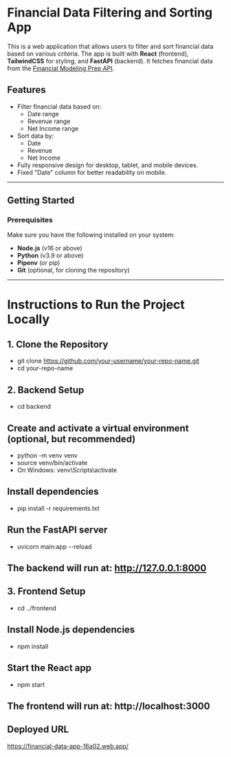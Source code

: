 # Financial Data Filtering and Sorting App

This is a web application that allows users to filter and sort financial data based on various criteria. The app is built with **React** (frontend), **TailwindCSS** for styling, and **FastAPI** (backend). It fetches financial data from the [Financial Modeling Prep API](https://financialmodelingprep.com/).

## **Features**
- Filter financial data based on:
  - Date range
  - Revenue range
  - Net Income range
- Sort data by:
  - Date
  - Revenue
  - Net Income
- Fully responsive design for desktop, tablet, and mobile devices.
- Fixed "Date" column for better readability on mobile.

---

## **Getting Started**

### **Prerequisites**
Make sure you have the following installed on your system:
- **Node.js** (v16 or above)
- **Python** (v3.9 or above)
- **Pipenv** (or pip)
- **Git** (optional, for cloning the repository)

---

# **Instructions to Run the Project Locally**

## 1. Clone the Repository
- git clone https://github.com/your-username/your-repo-name.git
- cd your-repo-name

## 2. Backend Setup
- cd backend

## Create and activate a virtual environment (optional, but recommended)
- python -m venv venv
- source venv/bin/activate
- On Windows: venv\Scripts\activate

## Install dependencies
- pip install -r requirements.txt

## Run the FastAPI server
- uvicorn main:app --reload

## The backend will run at: http://127.0.0.1:8000

## 3. Frontend Setup
- cd ../frontend

## Install Node.js dependencies
- npm install

## Start the React app
- npm start

## The frontend will run at: http://localhost:3000


## Deployed URL

https://financial-data-app-16a02.web.app/
